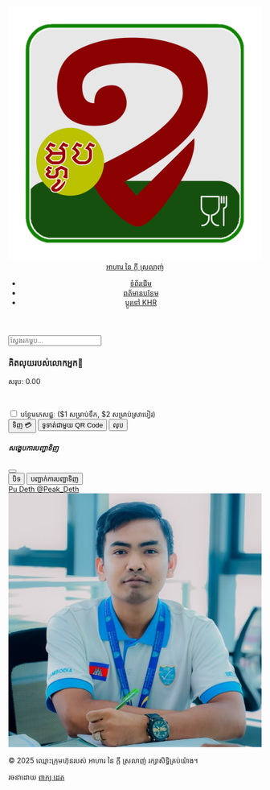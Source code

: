 <!DOCTYPE html>
<html lang="km">
<head>
  <meta charset="UTF-8">
  <meta name="viewport" content="width=device-width, initial-scale=1.0">
  <title>អាហារ នៃ ក្តី ស្រលាញ់</title>
  <link href="https://cdn.jsdelivr.net/npm/bootstrap@5.3.0/dist/css/bootstrap.min.css" rel="stylesheet">
  <link href="https://cdn.jsdelivr.net/npm/bootstrap-icons/font/bootstrap-icons.css" rel="stylesheet">
  <link href="https://fonts.googleapis.com/css2?family=Noto+Serif+Khmer:wght@400;700&display=swap" rel="stylesheet">
  <link rel="stylesheet" href="style.css">
</head>
<body>
  <header class="header py-3">
    <nav class="navbar navbar-expand-lg">
      <div class="container">
        <a class="navbar-brand" href="#">
          <img id="headerLogo" src="Logo.png" alt="ប័ណ្ណសម្គាល់ភោជនីយដ្ឋាន">
          <span>អាហារ នៃ ក្តី ស្រលាញ់</span>
        </a>
        <div class="collapse navbar-collapse">
          <ul class="navbar-nav ms-auto">
            <li class="nav-item"><a href="#" class="nav-link menu-btn" onclick="showAllMeals()">ទំព័រដើម</a></li>
            <li class="nav-item"><a href="#" class="nav-link menu-btn about" onclick="showinfor()">ពត័មានបន្ថែម</a></li>
            <li class="nav-item"><a href="#" class="nav-link menu-btn" id="currencyToggle">ប្តូរទៅ KHR</a></li>
          </ul>
        </div>
      </div>
    </nav>
  </header>

  <section class="main-content">
    <div class="container">
      <div class="addwelcome text-center text-white py-5">
      </div>
      <div class="row">
        <div class="col-lg-8">
          <input type="text" id="searchInput" class="form-control mb-3" placeholder="ស្វែងរកម្ហូប...">
          <div id="content" class="content p-4"></div>
        </div>
        <aside class="col-lg-4 aside-1 p-4">
          <div id="cartArea">
            <h3>គិតលុយរបស់លោកអ្នក🛒</h3>
            <div id="cart-list"></div>
            <p>សរុប: <span id="total">0.00</span></p>
            <img id="qrCode" src="QR Code.jpg" class="img-fluid mt-3" style="display: none; max-width: 150px;" alt="QR Code សម្រាប់ការទូទាត់"><br>
            <p id="qrCaption" style="display: none;">ស្កេនដើម្បីទូទាត់ តាមរយះABA</p>
            <p><span id="qrTotal" style="display: none;">0.00</span></p>
            <div class="mb-3">
              <input type="checkbox" id="addDrink" class="form-check-input">
              <label for="addDrink">បន្ថែមភេសជ្ជៈ ($1 សម្រាប់ទឹក, $2 សម្រាប់ស្រាបៀរ)</label>
            </div>
            <button class="btn btn-success mb-2" onclick="payNow()">ទិញ 💳</button>
            <button class="btn btn-success mb-2" onclick="payWithQR()">ទូទាត់ជាមួយ QR Code</button>
            <button class="btn btn-danger" onclick="clearCart()">លុប</button>
          </div>
          <div id="showAbout" style="display: none;">
            <h3>ពត័មានបន្ថែម</h3>
            <div class="about-content d-flex flex-column flex-md-row gap-4">
              <ul class="list-group flex-fill">
                <li class="list-group-item">ឈ្មោះ: ពាក្យ ដេត</li>
                <li class="list-group-item">ភេទ: ប្រុស</li>
                <li class="list-group-item">អាយុ: ២៣ឆ្នាំ</li>
                <li class="list-group-item">បន្ទប់: ៤១៦</li>
                <li class="list-group-item">វេន: រសៀល</li>
                <li class="list-group-item">លេខទំនាក់ទំនង: 068 656 263</li>
                <li class="list-group-item">អុីម៉ែល: peakmao007@gmail.com</li>
                <li class="list-group-item">សាកលវិទ្យាល័យ: ប៊ែលធី អន្តរជាតិ សាខាទី២</li>
                <li class="list-group-item">ឈ្មោះគ្រូ: Dr. BUT CHOMROEUN</li>
              </ul>
              <div class="id-card-container">
                <img id="aboutIdCard" src="ID ProfieBIG+wirte.jpg" class="img-fluid" alt="ប័ណ្ណសម្គាល់ខ្លួន">
              </div>
            </div>
          </div>
        </aside>
      </div>
    </div>
  </section>

  <div class="modal fade" id="checkoutModal" tabindex="-1" aria-labelledby="checkoutModalLabel" aria-hidden="true">
    <div class="modal-dialog">
      <div class="modal-content">
        <div class="modal-header">
          <h5 class="modal-title" id="checkoutModalLabel">សង្ខេបការបញ្ជាទិញ</h5>
          <button type="button" class="btn-close" data-bs-dismiss="modal" aria-label="Close"></button>
        </div>
        <div class="modal-body" id="modalBody"></div>
        <div class="modal-footer">
          <button type="button" class="btn btn-secondary" data-bs-dismiss="modal">បិទ</button>
          <button type="button" class="btn btn-success" onclick="confirmOrder()">បញ្ជាក់ការបញ្ជាទិញ</button>
        </div>
      </div>
    </div>
  </div>

  <footer class="footer py-3 text-center">
    <div class="social-links">
      <a href="https://www.facebook.com/pu.deth.175755/" target="_blank" class="social-link" aria-label="Facebook Profile">
        <i class="bi bi-facebook"></i> Pu Deth
      </a>
      <a href="https://t.me/Peak_Deth" target="_blank" class="social-link" aria-label="Telegram Profile">
        <i class="bi bi-telegram"></i> @Peak_Deth
      </a>
    </div>
    <img id="footerIdCard" src="Telegram Profile.jpg" class="img-fluid mt-3" alt="ប័ណ្ណសម្គាល់ខ្លួន">
    <p>© 2025 ឈ្មោះក្រុមហ៊ុនរបស់ អាហារ នៃ ក្តី ស្រលាញ់ រក្សាសិទ្ធិគ្រប់យ៉ាង។</p>
    <p>រចនាដោយ <a href="https://t.me/Peak_Deth">ពាក្យ ដេត</a></p>
  </footer>

  <div class="toast-container position-fixed bottom-0 end-0 p-3"></div>

  <script src="https://cdn.jsdelivr.net/npm/bootstrap@5.3.0/dist/js/bootstrap.bundle.min.js"></script>
  <script src="Bloodjava.js"></script>
</body>
</html>
